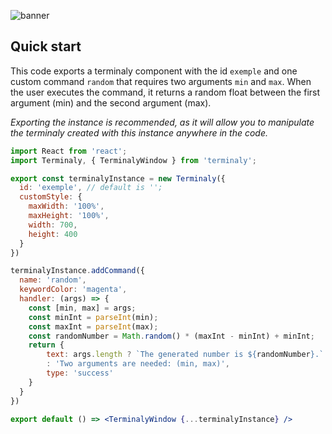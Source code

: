 ![banner](https://i.ibb.co/Dp4tnVX/terminaly.png)

## Quick start

This code exports a terminaly component with the id ``exemple`` and one custom command ``random`` that requires two arguments ``min`` and ``max``.
When the user executes the command, it returns a random float between the first argument (min) and the second argument (max).

*Exporting the instance is recommended, as it will allow you to manipulate the terminaly created with this instance anywhere in the code.*

```jsx
import React from 'react';
import Terminaly, { TerminalyWindow } from 'terminaly';

export const terminalyInstance = new Terminaly({
  id: 'exemple', // default is '';
  customStyle: {
    maxWidth: '100%',
    maxHeight: '100%',
    width: 700,
    height: 400
  }
})

terminalyInstance.addCommand({
  name: 'random',
  keywordColor: 'magenta',
  handler: (args) => {
    const [min, max] = args;
    const minInt = parseInt(min);
    const maxInt = parseInt(max);
    const randomNumber = Math.random() * (maxInt - minInt) + minInt;
    return {
        text: args.length ? `The generated number is ${randomNumber}.`
        : 'Two arguments are needed: (min, max)',
        type: 'success'
    }
  }
})

export default () => <TerminalyWindow {...terminalyInstance} />
```
